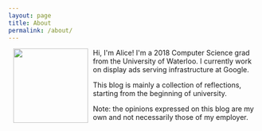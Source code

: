 ```yaml
---
layout: page
title: About
permalink: /about/
---
```


<img src="{{site.github.url}}/assets/headshot.png" align="left" width="150" hspace="10">

Hi, I'm Alice! I'm a 2018 Computer Science grad from the University of Waterloo. I currently work on display ads serving infrastructure at Google.

This blog is mainly a collection of reflections, starting from the beginning of university.

Note: the opinions expressed on this blog are my own and not necessarily those of my employer.

